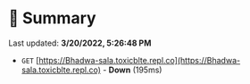 # 📖 Summary
Last updated: **3/20/2022, 5:26:48 PM**

- `GET` [https://Bhadwa-sala.toxicblte.repl.co](https://Bhadwa-sala.toxicblte.repl.co) - **Down** (195ms)
